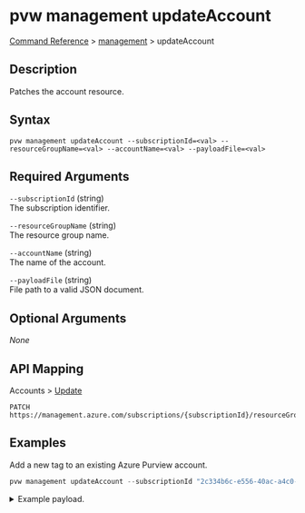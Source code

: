 # pvw management updateAccount
[Command Reference](../../../README.md#command-reference) > [management](./main.md) > updateAccount

## Description
Patches the account resource.

## Syntax
```
pvw management updateAccount --subscriptionId=<val> --resourceGroupName=<val> --accountName=<val> --payloadFile=<val>
```

## Required Arguments
`--subscriptionId` (string)  
The subscription identifier.

`--resourceGroupName` (string)  
The resource group name.

`--accountName` (string)  
The name of the account.

`--payloadFile` (string)  
File path to a valid JSON document.

## Optional Arguments
*None*

## API Mapping
Accounts > [Update](https://docs.microsoft.com/en-us/rest/api/purview/accounts/update)
```
PATCH https://management.azure.com/subscriptions/{subscriptionId}/resourceGroups/{resourceGroupName}/providers/Microsoft.Purview/accounts/{accountName}
```

## Examples
Add a new tag to an existing Azure Purview account.
```powershell
pvw management updateAccount --subscriptionId "2c334b6c-e556-40ac-a4c0-c0d1d2e08ca0" --resourceGroupName "esg" --accountName "my-purview-account" --payloadFile "/path/to/file.json"
```
<details><summary>Example payload.</summary>
<p>

```json
{
    "tags": {
        "newTag": "New tag value."
    }
}
```
</p>
</details>
